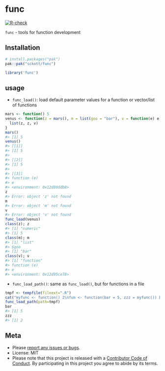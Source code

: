 func
====



[![R-check](https://github.com/sckott/func/workflows/R-check/badge.svg)](https://github.com/sckott/func/actions/)


`func` - tools for function development

## Installation


``` r
# install.packages("pak")
pak::pak("sckott/func")
```


``` r
library('func')
```

## usage

- `func_load()`: load default parameter values for a function or vector/list of functions


``` r
mars <- function() 5
venus <- function(z = mars(), m = list(goo = "bar"), v = function(e) e) {
  list(z, z, v)
}
mars()
#> [1] 5
venus()
#> [[1]]
#> [1] 5
#> 
#> [[2]]
#> [1] 5
#> 
#> [[3]]
#> function (e) 
#> e
#> <environment: 0x12d80ddb8>
z
#> Error: object 'z' not found
m
#> Error: object 'm' not found
v
#> Error: object 'v' not found
func_load(venus)
class(z); z
#> [1] "numeric"
#> [1] 5
class(m); m
#> [1] "list"
#> $goo
#> [1] "bar"
class(v); v
#> [1] "function"
#> function (e) 
#> e
#> <environment: 0x12d95ce78>
```

- `func_load_path()`: same as `func_load()`, but for functions in a file


``` r
tmpf <- tempfile(fileext=".R")
cat("myfunc <- function() 2\nfun <- function(bar = 5, zzz = myfunc()) bar + 1\n", file=tmpf)
func_load_path(path=tmpf)
bar
#> [1] 5
zzz
#> [1] 2
```


## Meta

* Please [report any issues or bugs](https://github.com/sckott/func/issues).
* License: MIT
* Please note that this project is released with a [Contributor Code of Conduct][coc].
By participating in this project you agree to abide by its terms.

[coc]: https://github.com/sckott/func/blob/main/CODE_OF_CONDUCT.md
